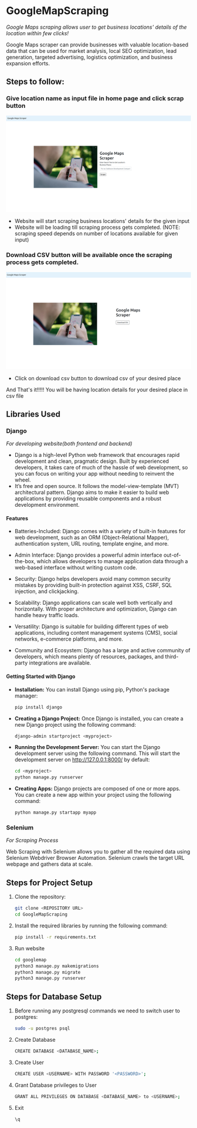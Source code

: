 # GoogleMapScraping
*Google Maps scraping allows user to get business locations' details of the location within few clicks!*

Google Maps scraper can provide businesses with valuable location-based data that can be used for market analysis, local SEO optimization, lead generation, targeted advertising, logistics optimization, and business expansion efforts. 

## Steps to follow:
### Give location name as input file in home page and click scrap button
![Home Page](<googlemap/maps/static/Screenshot from 2024-02-09 13-11-38.png>)
-  Website will start scraping business locations' details for the given input 
- Website will be loading till scraping process gets completed. (NOTE: scraping speed depends on number of locations available for given input)

### Download CSV button will be available once the scraping process gets completed.
![CSV Download Page](<googlemap/maps/static/Screenshot from 2024-02-09 13-19-03.png>)
- Click on download csv button to download csv of your desired place

And That's it!!!!! You will be having location details for your desired place in csv file

## Libraries Used

### Django
*For developing website(both frontend and backend)*

- Django is a high-level Python web framework that encourages rapid development and clean, pragmatic design. Built by experienced developers, it takes care of much of the hassle of web development, so you can focus on writing your app without needing to reinvent the wheel. 
- It’s free and open source. It follows the model-view-template (MVT) architectural pattern. Django aims to make it easier to build web applications by providing reusable components and a robust development environment.

#### Features

- Batteries-Included: Django comes with a variety of built-in features for web development, such as an ORM (Object-Relational Mapper), authentication system, URL routing, template engine, and more.

- Admin Interface: Django provides a powerful admin interface out-of-the-box, which allows developers to manage application data through a web-based interface without writing custom code.

- Security: Django helps developers avoid many common security mistakes by providing built-in protection against XSS, CSRF, SQL injection, and clickjacking.

- Scalability: Django applications can scale well both vertically and horizontally. With proper architecture and optimization, Django can handle heavy traffic loads.

- Versatility: Django is suitable for building different types of web applications, including content management systems (CMS), social networks, e-commerce platforms, and more.

- Community and Ecosystem: Django has a large and active community of developers, which means plenty of resources, packages, and third-party integrations are available.

#### Getting Started with Django
- **Installation:** You can install Django using pip, Python's package manager:
    ```bash
    pip install django
- **Creating a Django Project:** Once Django is installed, you can create a new Django project using the following command:
    ```bash
    django-admin startproject <myproject>
- **Running the Development Server:** You can start the Django development server using the following command. This will start the development server on http://127.0.0.1:8000/ by default:
    ```bash
    cd <myproject>
    python manage.py runserver
- **Creating Apps:** Django projects are composed of one or more apps. You can create a new app within your project using the following command:
    ```bash
    python manage.py startapp myapp
### Selenium
*For Scraping Process*

Web Scraping with Selenium allows you to gather all the required data using Selenium Webdriver Browser Automation. Selenium crawls the target URL webpage and gathers data at scale. 

## Steps for Project Setup
1. Clone the repository:
    ```bash
    git clone <REPOSITORY URL>
    cd GoogleMapScraping
2. Install the required libraries by running the following command:

   ```bash
   pip install -r requirements.txt
3. Run website
    ```bash  
    cd googlemap
    python3 manage.py makemigrations
    python3 manage.py migrate
    python3 manage.py runserver

## Steps for Database Setup
1. Before running any postgresql commands we need to switch user to postgres:
    ```bash
    sudo -u postgres psql
2. Create Database
    ```bash
   CREATE DATABASE <DATABASE_NAME>;
3. Create User
   ```bash
   CREATE USER <USERNAME> WITH PASSWORD '<PASSWORD>';
4. Grant Database privileges to User
    ```bash  
    GRANT ALL PRIVILEGES ON DATABASE <DATABASE_NAME> to <USERNAME>;
5. Exit
    ```bash
    \q
